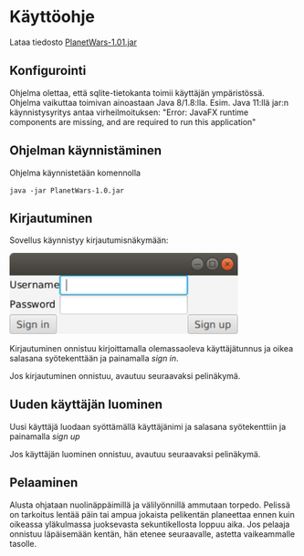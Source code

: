 # Käyttöohje

Lataa tiedosto [PlanetWars-1.01.jar](https://github.com/jaakko-paavola/a-little-software-engineering-project-in-java/releases/download/Loppupalautus/PlanetWars-1.01.jar)
## Konfigurointi

Ohjelma olettaa, että sqlite-tietokanta toimii käyttäjän ympäristössä. Ohjelma vaikuttaa toimivan ainoastaan Java 8/1.8:lla. Esim. Java 11:llä jar:n käynnistysyritys antaa virheilmoituksen: "Error: JavaFX runtime components are missing, and are required to run this application"

## Ohjelman käynnistäminen

Ohjelma käynnistetään komennolla 

```
java -jar PlanetWars-1.0.jar
```

## Kirjautuminen

Sovellus käynnistyy kirjautumisnäkymään:

<img src="https://github.com/Jakoviz/ot-harjoitustyo/blob/master/dokumentaatio/Screenshot%20from%202019-12-10%2001-12-58.png" width="400">

Kirjautuminen onnistuu kirjoittamalla olemassaoleva käyttäjätunnus ja oikea salasana syötekenttään ja painamalla _sign in_.

Jos kirjautuminen onnistuu, avautuu seuraavaksi pelinäkymä.

## Uuden käyttäjän luominen

Uusi käyttäjä luodaan syöttämällä käyttäjänimi ja salasana syötekenttiin ja painamalla _sign up_

Jos käyttäjän luominen onnistuu, avautuu seuraavaksi pelinäkymä.

## Pelaaminen

Alusta ohjataan nuolinäppäimillä ja välilyönnillä ammutaan torpedo. Pelissä on tarkoitus lentää päin tai ampua jokaista pelikentän planeettaa ennen kuin oikeassa yläkulmassa juoksevasta sekuntikellosta loppuu aika. Jos pelaaja onnistuu läpäisemään kentän, hän etenee seuraavalle, astetta vaikeammalle tasolle.
